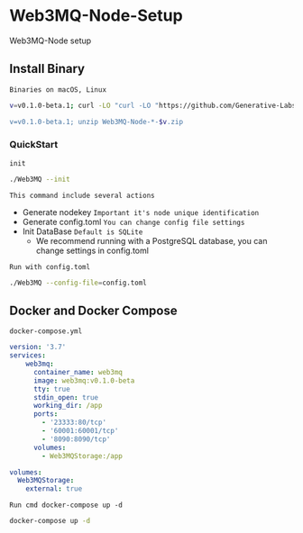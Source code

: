 # Web3MQ-Node-Setup
Web3MQ-Node setup


## Install Binary

`Binaries on macOS, Linux`

```bash
v=v0.1.0-beta.1; curl -LO "curl -LO "https://github.com/Generative-Labs/Web3MQ-Node-Setup/releases/download/$v/Web3MQ-Node-$(uname -s | awk '{ print tolower($0) }')-x64-$v.zip"

v=v0.1.0-beta.1; unzip Web3MQ-Node-*-$v.zip
```

### QuickStart

`init`

```bash
./Web3MQ --init
```

`This command include several actions`

- Generate nodekey `Important it's node unique identification`
- Generate config.toml `You can change config file settings`
- Init DataBase `Default is SQLite`
    - We recommend running with a PostgreSQL database, you can change settings in config.toml

`Run with config.toml`

```bash
./Web3MQ --config-file=config.toml
```


## Docker and Docker Compose


`docker-compose.yml`

```yaml
version: '3.7'
services:
    web3mq:
      container_name: web3mq
      image: web3mq:v0.1.0-beta
      tty: true
      stdin_open: true
      working_dir: /app
      ports:
        - '23333:80/tcp'
        - '60001:60001/tcp'
        - '8090:8090/tcp'
      volumes:
        - Web3MQStorage:/app

volumes:
  Web3MQStorage:
    external: true
```

`Run cmd docker-compose up -d`

```bash
docker-compose up -d
```
